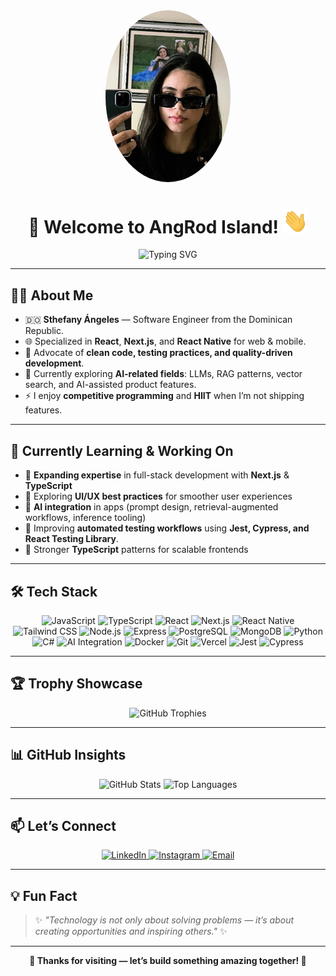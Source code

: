 <div align="center">  
  <img src="https://github.com/AngRodSt/AngRodSt/blob/main/Img.jpeg" alt="Sthefany Ángeles" width="200" style="border-radius:50%;" />  
  <h1>🌴 Welcome to AngRod Island! <img src="https://raw.githubusercontent.com/ABSphreak/ABSphreak/master/gifs/Hi.gif" width="40px" height="40px" /></h1>  

  <!-- Typing SVG -->
  <img src="https://readme-typing-svg.demolab.com?font=Fira+Code&pause=1000&color=70A5FD&center=true&vCenter=true&width=700&lines=Software+Engineer+%7C+FullStack%2FDeveloper;Always+Learning+%7C+Building+%7C+Growing;JavaScript+%7C+Python+%7C+React+%7C+Next.js+%7C+AI+Integration+%7C+React+Native" alt="Typing SVG" />
</div>  

---

## 👩‍💻 About Me  

- 🇩🇴 **Sthefany Ángeles** — Software Engineer from the Dominican Republic.  
- 🌐 Specialized in **React**, **Next.js**, and **React Native** for web & mobile.
- 🧪 Advocate of **clean code, testing practices, and quality-driven development**.  
- 🤖 Currently exploring **AI-related fields**: LLMs, RAG patterns, vector search, and AI-assisted product features.  
- ⚡ I enjoy **competitive programming** and **HIIT** when I’m not shipping features.  

---

## 🌱 Currently Learning & Working On  

- 📌 **Expanding expertise** in full-stack development with **Next.js** & **TypeScript**  
- 📌 Exploring **UI/UX best practices** for smoother user experiences  
- 📌 **AI integration** in apps (prompt design, retrieval-augmented workflows, inference tooling)
- 📌 Improving **automated testing workflows** using **Jest, Cypress, and React Testing Library**.  
- 📌 Stronger **TypeScript** patterns for scalable frontends  

---

## 🛠️ Tech Stack  

<div align="center">  
  <!-- Core -->
  <img src="https://cdn.jsdelivr.net/gh/devicons/devicon/icons/javascript/javascript-original.svg" alt="JavaScript" width="40"/>
  <img src="https://cdn.jsdelivr.net/gh/devicons/devicon/icons/typescript/typescript-original.svg" alt="TypeScript" width="40"/>
  <img src="https://cdn.jsdelivr.net/gh/devicons/devicon/icons/react/react-original.svg" alt="React" width="40"/>
  <img src="https://skillicons.dev/icons?i=nextjs" alt="Next.js" width="40"/>
  <img src="https://cdn.jsdelivr.net/gh/devicons/devicon/icons/react/react-original.svg" alt="React Native" width="40" title="React Native"/>
  <img src="https://skillicons.dev/icons?i=tailwind" alt="Tailwind CSS" width="40"/>
  <!-- Backend & Tools -->
  <img src="https://skillicons.dev/icons?i=nodejs" alt="Node.js" width="40"/>
  <img src="https://skillicons.dev/icons?i=express" alt="Express" width="40"/>
  <img src="https://skillicons.dev/icons?i=postgres" alt="PostgreSQL" width="40"/>
  <img src="https://skillicons.dev/icons?i=mongodb" alt="MongoDB" width="40"/>
  <!-- Languages -->
  <img src="https://cdn.jsdelivr.net/gh/devicons/devicon/icons/python/python-original.svg" alt="Python" width="40"/>
  <img src="https://cdn.jsdelivr.net/gh/devicons/devicon/icons/csharp/csharp-original.svg" alt="C#" width="40"/>  
  <!-- AI / Infra / Misc -->
  <img src="https://skillicons.dev/icons?i=opencv" alt="AI Integration" width="40" title="AI Integration"/>
  <img src="https://skillicons.dev/icons?i=docker" alt="Docker" width="40"/>
  <img src="https://skillicons.dev/icons?i=git" alt="Git" width="40"/>
  <img src="https://skillicons.dev/icons?i=vercel" alt="Vercel" width="40"/>
  <!-- Testing -->
  <img src="https://skillicons.dev/icons?i=jest" alt="Jest" width="40" title="Jest Testing"/>
  <img src="https://skillicons.dev/icons?i=cypress" alt="Cypress" width="40" title="Cypress"/>  
</div>  

---

## 🏆 Trophy Showcase  

<div align="center">
  <img src="https://github-profile-trophy.vercel.app/?username=AngRodSt&theme=tokyonight&no-frame=true&no-bg=true&column=6" alt="GitHub Trophies" />
</div>

---

## 📊 GitHub Insights  

<div align="center">  
  <img src="https://github-readme-stats.vercel.app/api?username=AngRodSt&show_icons=true&theme=tokyonight&hide_border=true&include_all_commits=true" alt="GitHub Stats" width="450"/>  
  <img src="https://github-readme-stats.vercel.app/api/top-langs?username=AngRodSt&layout=compact&theme=tokyonight&hide_border=true" alt="Top Languages" width="350"/>  
</div>  

---

## 📫 Let’s Connect  

<div align="center">  
  <a href="https://www.linkedin.com/in/sthefanyang-2dacuenta-6348642ba/" target="_blank">  
    <img src="https://img.shields.io/badge/LinkedIn-0077B5?style=for-the-badge&logo=linkedin&logoColor=white" alt="LinkedIn"/>  
  </a>  
  <a href="https://www.instagram.com/angeles_sth/" target="_blank">  
    <img src="https://img.shields.io/badge/Instagram-E4405F?style=for-the-badge&logo=instagram&logoColor=white" alt="Instagram"/>  
  </a>  
  <a href="mailto:sthefanyangeles@gmail.com">  
    <img src="https://img.shields.io/badge/Email-D14836?style=for-the-badge&logo=gmail&logoColor=white" alt="Email"/>  
  </a>  
</div>  

---

## 💡 Fun Fact  

> ✨ *"Technology is not only about solving problems — it’s about creating opportunities and inspiring others."* ✨  

---

<div align="center">  
  <strong>🌟 Thanks for visiting — let’s build something amazing together! 🌟</strong>  
</div
